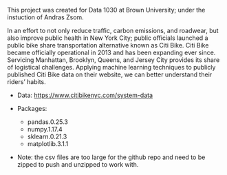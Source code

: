 This project was created for Data 1030 at Brown University; under the instuction of Andras Zsom.

In an effort to not only reduce traffic, carbon emissions, and roadwear, but also improve public health in New York City; public officials launched a public bike share transportation alternative known as Citi Bike. Citi Bike became officially operational in 2013 and has been expanding ever since. Servicing Manhattan, Brooklyn, Queens, and Jersey City provides its share of logistical challenges. Applying machine learning techniques to publicly published Citi Bike data on their website, we can better understand their riders’ habits. 

* Data: https://www.citibikenyc.com/system-data

* Packages: 
    * pandas.0.25.3
    * numpy.1.17.4
    * sklearn.0.21.3
    * matplotlib.3.1.1
    
* Note: the csv files are too large for the github repo and need to be zipped to push and unzipped to work with.
